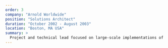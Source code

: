 ```yaml
---
order: 3
company: "Arnold Worldwide"
position: "Solutions Architect"
duration: "October 2002 - August 2003"
location: "Boston, MA USA"
summary: >
  Project and technical lead focused on large-scale implementations of presentation-layer experiential and functional Web properties. Led a $1.8 million full redesign of the corporate presence and reservation engine for a major cruise line, managing information architecture, design, copy, search engine optimization, and online video updates. Led the transfer of the Web presence of a major data warehousing company from an external hosting vendor to an internal data center.
---
```

